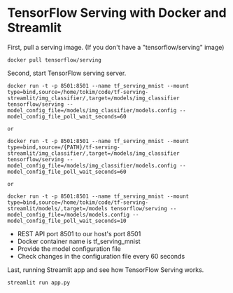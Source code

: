 # TensorFlow Serving with Docker and Streamlit

First, pull a serving image. (If you don't have a "tensorflow/serving" image)
~~~
docker pull tensorflow/serving
~~~

Second, start TensorFlow serving server.
~~~
docker run -t -p 8501:8501 --name tf_serving_mnist --mount type=bind,source=/home/tokim/code/tf-serving-streamlit/img_classifier/,target=/models/img_classifier tensorflow/serving --model_config_file=/models/img_classifier/models.config --model_config_file_poll_wait_seconds=60

or

docker run -t -p 8501:8501 --name tf_serving_mnist --mount type=bind,source=/{PATH}/tf-serving-streamlit/img_classifier/,target=/models/img_classifier tensorflow/serving --model_config_file=/models/img_classifier/models.config --model_config_file_poll_wait_seconds=60

or 

docker run -t -p 8501:8501 --name tf_serving_mnist --mount type=bind,source=/home/tokim/code/tf-serving-streamlit/models/,target=/models tensorflow/serving --model_config_file=/models/models.config --model_config_file_poll_wait_seconds=10
~~~
* REST API port 8501 to our host's port 8501
* Docker container name is tf_serving_mnist
* Provide the model configuration file
* Check changes in the configuration file every 60 seconds

Last, running Streamlit app and see how TensorFlow Serving works.
~~~
streamlit run app.py
~~~